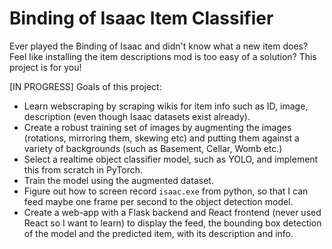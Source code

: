 # Binding of Isaac Item Classifier 
Ever played the Binding of Isaac and didn't know what a new item does? Feel like installing the item descriptions mod is too easy of a solution? This project is for you!

[IN PROGRESS] Goals of this project:
- Learn webscraping by scraping wikis for item info such as ID, image, description (even though Isaac datasets exist already).
- Create a robust training set of images by augmenting the images (rotations, mirroring them, skewing etc) and putting them against a variety of backgrounds (such as Basement, Cellar, Womb etc.)
- Select a realtime object classifier model, such as YOLO, and implement this from scratch in PyTorch.
- Train the model using the augmented dataset.
- Figure out how to screen record `isaac.exe` from python, so that I can feed maybe one frame per second to the object detection model.
- Create a web-app with a Flask backend and React frontend (never used React so I want to learn) to display the feed, the bounding box detection of the model and the predicted item, with its description and info.
